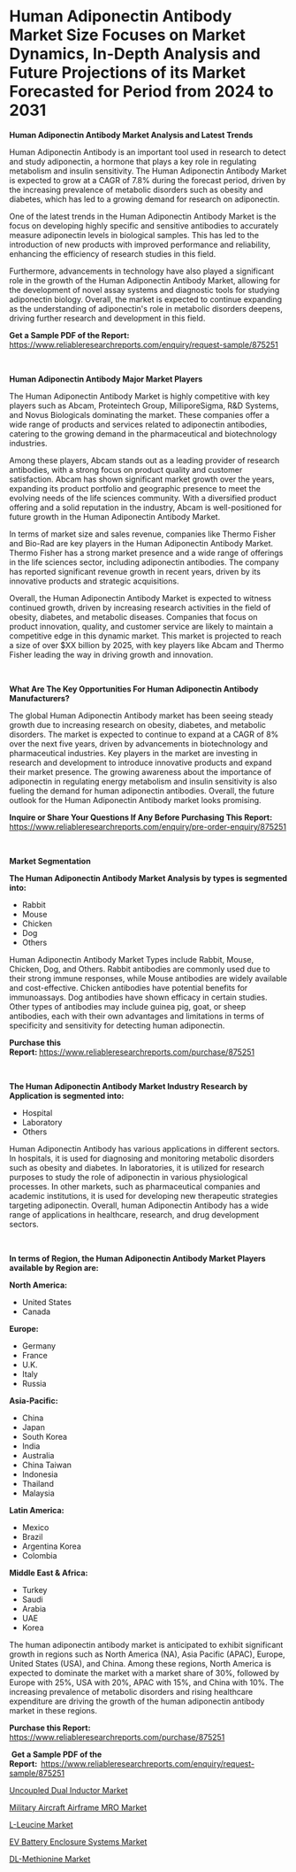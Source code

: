 <p><h1>Human Adiponectin Antibody Market Size Focuses on Market Dynamics, In-Depth Analysis and Future Projections of its Market Forecasted for Period from 2024 to 2031</h1></p><p><strong>Human Adiponectin Antibody Market Analysis and Latest Trends</strong></p>
<p><p>Human Adiponectin Antibody is an important tool used in research to detect and study adiponectin, a hormone that plays a key role in regulating metabolism and insulin sensitivity. The Human Adiponectin Antibody Market is expected to grow at a CAGR of 7.8% during the forecast period, driven by the increasing prevalence of metabolic disorders such as obesity and diabetes, which has led to a growing demand for research on adiponectin.</p><p>One of the latest trends in the Human Adiponectin Antibody Market is the focus on developing highly specific and sensitive antibodies to accurately measure adiponectin levels in biological samples. This has led to the introduction of new products with improved performance and reliability, enhancing the efficiency of research studies in this field.</p><p>Furthermore, advancements in technology have also played a significant role in the growth of the Human Adiponectin Antibody Market, allowing for the development of novel assay systems and diagnostic tools for studying adiponectin biology. Overall, the market is expected to continue expanding as the understanding of adiponectin's role in metabolic disorders deepens, driving further research and development in this field.</p></p>
<p><strong>Get a Sample PDF of the Report:&nbsp;</strong> <a href="https://www.reliableresearchreports.com/enquiry/request-sample/875251">https://www.reliableresearchreports.com/enquiry/request-sample/875251</a></p>
<p>&nbsp;</p>
<p><strong>Human Adiponectin Antibody Major Market Players</strong></p>
<p><p>The Human Adiponectin Antibody Market is highly competitive with key players such as Abcam, Proteintech Group, MilliporeSigma, R&D Systems, and Novus Biologicals dominating the market. These companies offer a wide range of products and services related to adiponectin antibodies, catering to the growing demand in the pharmaceutical and biotechnology industries.</p><p>Among these players, Abcam stands out as a leading provider of research antibodies, with a strong focus on product quality and customer satisfaction. Abcam has shown significant market growth over the years, expanding its product portfolio and geographic presence to meet the evolving needs of the life sciences community. With a diversified product offering and a solid reputation in the industry, Abcam is well-positioned for future growth in the Human Adiponectin Antibody Market.</p><p>In terms of market size and sales revenue, companies like Thermo Fisher and Bio-Rad are key players in the Human Adiponectin Antibody Market. Thermo Fisher has a strong market presence and a wide range of offerings in the life sciences sector, including adiponectin antibodies. The company has reported significant revenue growth in recent years, driven by its innovative products and strategic acquisitions.</p><p>Overall, the Human Adiponectin Antibody Market is expected to witness continued growth, driven by increasing research activities in the field of obesity, diabetes, and metabolic diseases. Companies that focus on product innovation, quality, and customer service are likely to maintain a competitive edge in this dynamic market. This market is projected to reach a size of over $XX billion by 2025, with key players like Abcam and Thermo Fisher leading the way in driving growth and innovation.</p></p>
<p>&nbsp;</p>
<p><strong>What Are The Key Opportunities For Human Adiponectin Antibody Manufacturers?</strong></p>
<p><p>The global Human Adiponectin Antibody market has been seeing steady growth due to increasing research on obesity, diabetes, and metabolic disorders. The market is expected to continue to expand at a CAGR of 8% over the next five years, driven by advancements in biotechnology and pharmaceutical industries. Key players in the market are investing in research and development to introduce innovative products and expand their market presence. The growing awareness about the importance of adiponectin in regulating energy metabolism and insulin sensitivity is also fueling the demand for human adiponectin antibodies. Overall, the future outlook for the Human Adiponectin Antibody market looks promising.</p></p>
<p><strong>Inquire or Share Your Questions If Any Before Purchasing This Report:</strong> <a href="https://www.reliableresearchreports.com/enquiry/pre-order-enquiry/875251">https://www.reliableresearchreports.com/enquiry/pre-order-enquiry/875251</a></p>
<p>&nbsp;</p>
<p><strong>Market Segmentation</strong></p>
<p><strong>The Human Adiponectin Antibody Market Analysis by types is segmented into:</strong></p>
<p><ul><li>Rabbit</li><li>Mouse</li><li>Chicken</li><li>Dog</li><li>Others</li></ul></p>
<p><p>Human Adiponectin Antibody Market Types include Rabbit, Mouse, Chicken, Dog, and Others. Rabbit antibodies are commonly used due to their strong immune responses, while Mouse antibodies are widely available and cost-effective. Chicken antibodies have potential benefits for immunoassays. Dog antibodies have shown efficacy in certain studies. Other types of antibodies may include guinea pig, goat, or sheep antibodies, each with their own advantages and limitations in terms of specificity and sensitivity for detecting human adiponectin.</p></p>
<p><strong>Purchase this Report:&nbsp;</strong><a href="https://www.reliableresearchreports.com/purchase/875251">https://www.reliableresearchreports.com/purchase/875251</a></p>
<p>&nbsp;</p>
<p><strong>The Human Adiponectin Antibody Market Industry Research by Application is segmented into:</strong></p>
<p><ul><li>Hospital</li><li>Laboratory</li><li>Others</li></ul></p>
<p><p>Human Adiponectin Antibody has various applications in different sectors. In hospitals, it is used for diagnosing and monitoring metabolic disorders such as obesity and diabetes. In laboratories, it is utilized for research purposes to study the role of adiponectin in various physiological processes. In other markets, such as pharmaceutical companies and academic institutions, it is used for developing new therapeutic strategies targeting adiponectin. Overall, human Adiponectin Antibody has a wide range of applications in healthcare, research, and drug development sectors.</p></p>
<p>&nbsp;</p>
<p><strong>In terms of Region, the Human Adiponectin Antibody Market Players available by Region are:</strong></p>
<p>
    <p> <strong> North America: </strong>
        <ul>
            <li>United States</li>
            <li>Canada</li>
        </ul>
        </p> 
    <p> <strong> Europe: </strong>
        <ul>
            <li>Germany</li>
            <li>France</li>
            <li>U.K.</li>
            <li>Italy</li>
            <li>Russia</li>
        </ul>
        </p> 
    <p> <strong> Asia-Pacific: </strong>
        <ul>
            <li>China</li>
            <li>Japan</li>
            <li>South Korea</li>
            <li>India</li>
            <li>Australia</li>
            <li>China Taiwan</li>
            <li>Indonesia</li>
            <li>Thailand</li>
            <li>Malaysia</li>
        </ul>
        </p> 
    <p> <strong> Latin America: </strong>
        <ul>
            <li>Mexico</li>
            <li>Brazil</li>
            <li>Argentina Korea</li>
            <li>Colombia</li>
        </ul>
        </p> 
    <p> <strong> Middle East & Africa: </strong>
        <ul>
            <li>Turkey</li>
            <li>Saudi</li>
            <li>Arabia</li>
            <li>UAE</li>
            <li>Korea</li>
        </ul>
    </p>
    </p>
<p><p>The human adiponectin antibody market is anticipated to exhibit significant growth in regions such as North America (NA), Asia Pacific (APAC), Europe, United States (USA), and China. Among these regions, North America is expected to dominate the market with a market share of 30%, followed by Europe with 25%, USA with 20%, APAC with 15%, and China with 10%. The increasing prevalence of metabolic disorders and rising healthcare expenditure are driving the growth of the human adiponectin antibody market in these regions.</p></p>
<p><strong>Purchase this Report: </strong><a href="https://www.reliableresearchreports.com/purchase/875251">https://www.reliableresearchreports.com/purchase/875251</a></p>
<p>&nbsp;<strong>Get a Sample PDF of the Report:&nbsp;&nbsp;</strong><a href="https://www.reliableresearchreports.com/enquiry/request-sample/875251">https://www.reliableresearchreports.com/enquiry/request-sample/875251</a></p>
<p><strong></strong></p>
<p><p><a href="https://gratis-rainforest-2ca.notion.site/Global-Uncoupled-Dual-Inductor-Market-Size-and-Market-Trends-Insights-and-Projections-from-2024-to--a6580000ae76452a96a27a5088c045ff">Uncoupled Dual Inductor Market</a></p><p><a href="https://crocus-run-b5a.notion.site/Military-Aircraft-Airframe-MRO-Market-Analysis-and-Market-Size-Global-Industry-Overview-Market-Seg-4d8af792fe6b477fa614d410ac6ff7d6">Military Aircraft Airframe MRO Market</a></p><p><a href="https://issuu.com/reportprime-2/docs/l-leucine-market-size-2030.pptx">L-Leucine Market</a></p><p><a href="https://view.publitas.com/reportprime-1/ev-battery-enclosure-systems-market-research-report-unlocks-analysis-on-the-market-financial-status-market-size-and-market-revenue-upto-2031/">EV Battery Enclosure Systems Market</a></p><p><a href="https://issuu.com/reportprime-2/docs/dl-methionine-market-size-2030.pptx">DL-Methionine Market</a></p></p>